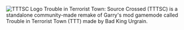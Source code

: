 ![TTTSC Logo](https://media.discordapp.net/attachments/843233727119491082/934782584339169290/TTTSC_logo_new_rv4.png?width=1200&height=472)
Trouble in Terrorist Town: Source Crossed (TTTSC) is a standalone community-made remake of Garry's mod gamemode called Trouble in Terrorist Town (TTT) made by Bad King Urgrain.
